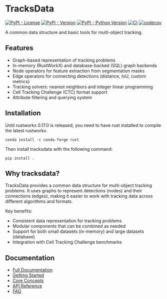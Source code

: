 # TracksData

[![PyPI - License](https://img.shields.io/pypi/l/tracksdata.svg?color=green)](https://github.com/royerlab/tracksdata/raw/main/LICENSE)
[![PyPI - Version](https://img.shields.io/pypi/v/tracksdata.svg)](https://pypi.org/project/tracksdata)
[![PyPI - Python Version](https://img.shields.io/pypi/pyversions/tracksdata.svg)](https://pypi.org/project/tracksdata)
[![CI](https://github.com/royerlab/tracksdata/actions/workflows/ci.yaml/badge.svg)](https://github.com/royerlab/tracksdata/actions/workflows/ci.yaml)
[![codecov](https://codecov.io/gh/royerlab/tracksdata/branch/main/graph/badge.svg)](https://codecov.io/gh/royerlab/tracksdata)

A common data structure and basic tools for multi-object tracking.

## Features

- Graph-based representation of tracking problems
- In-memory (RustWorkX) and database-backed (SQL) graph backends
- Node operators for feature extraction from segmentation masks
- Edge operators for connecting detections (distance, IoU, custom metrics)
- Tracking solvers: nearest neighbors and integer linear programming
- Cell Tracking Challenge (CTC) format support
- Attribute filtering and querying system

## Installation

Until rustworkx 0.17.0 is released, you need to have rust installed to compile the latest rustworkx.

```console
conda install -c conda-forge rust
```

Then install tracksdata with the following command:

```console
pip install .
```

## Why tracksdata?

TracksData provides a common data structure for multi-object tracking problems. It uses graphs to represent detections (nodes) and their connections (edges), making it easier to work with tracking data across different algorithms and formats.

Key benefits:
- Consistent data representation for tracking problems
- Modular components that can be combined as needed
- Support for both small datasets (in-memory) and large datasets (database)
- Integration with Cell Tracking Challenge benchmarks

## Documentation

- [Full Documentation](https://royerlab.github.io/tracksdata/)
- [Getting Started](https://royerlab.github.io/tracksdata/getting_started/)
- [Core Concepts](https://royerlab.github.io/tracksdata/concepts/)
- [API Reference](https://royerlab.github.io/tracksdata/reference/)
- [FAQ](https://royerlab.github.io/tracksdata/faq/)
